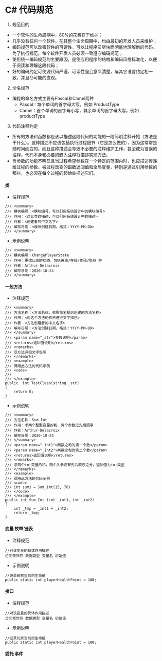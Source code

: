 # C# 代码规范

1. 规范目的
- 一个软件的生命周期中，80%的花费在于维护；
- 几乎没有任何一个软件，在其整个生命周期中，均由最初的开发人员来维护；
- 编码规范可以改善软件的可读性，可以让程序员尽快而彻底地理解新的代码。为了执行规范，每个软件开发人员必须一致遵守编码规范；
- 使用统一编码规范的主要原因，是使应用程序的结构和编码风格标准化，以便于阅读和理解这段代码；
- 好的编码约定可使源代码严谨、可读性强且意义清楚，与其它语言约定相一致，并且尽可能的直观。

2. 命名规范
- 编程的命名方式主要有Pascal和Camel两种
    - Pascal：每个单词的首字母大写，例如 ProductType
    - Camel：首个单词的首字母小写，其余单词的首字母大写，例如 productType

3. 代码注释约定
- 所有的方法和函数都应该以描述这段代码的功能的一段简明注释开始（方法是干什么）。这种描述不应该包括执行过程细节（它是怎么做的），因为这常常是随时间而变的，而且这种描述会导致不必要的注释维护工作，甚至成为错误的注释。代码本身和必要的嵌入注释将描述实现方法。
- 当参数的功能不明显且当过程希望参数在一个特定的范围内时，也应描述传递给过程的参数。被过程改变的函数返回值和全局变量，特别是通过引用参数的那些，也必须在每个过程的起始处描述它们。

#### 类
- 注释规范
```
/// <summary>
/// 模块编号：<模块编号，可以引用系统设计中的模块编号>
/// 作用：<对此类的描述，可以引用系统设计中的描述>
/// 作者：<创建者的中文名字>
/// 编写日期：<模块创建日期，格式：YYYY-MM-DD>
/// </summary>
```

- 示例说明
```
/// <summary>
/// 模块编号：ChangePlayerState
/// 作用：更改玩家的状态，包括离线/在线/忙碌/隐身 等
/// 作者：Arthur-Delacroix
/// 编写日期：2020-10-24
/// </summary>
```

#### 一般方法
- 注释规范
```
/// <summary>
/// 方法名称：<方法名称，依照命名规则创建的方法名称>
/// 作用：<对这个方法的作用进行文字描述>
/// 作者：<方法创建者的中文名字>
/// 编写日期：<方法创建日期，格式：YYYY-MM-DD>
/// </summary>
/// <param name="_str">参数说明</param>
/// <returns>返回值说明</returns>
/// <remarks> 
/// 该方法详细文字说明
/// </remarks>
/// <example>
/// 调用此方法的代码示例
/// <code>
/// 
/// </example>
public  int TestClass(string _str)
{
    return 0;
}
```
- 示例说明
```
/// <summary>
/// 方法名称：Sum_Int
/// 作用：求两个整型变量的和，两个参数无先后顺序
/// 作者：Arthur-Delacroix
/// 编写日期：2020-10-24
/// </summary>
/// <param name="_int1">两数之和的第一个数</param>
/// <param name="_int2">两数之和的第二个数</param>
/// <returns>返回值说明</returns>
/// <remarks> 
/// 求两个int变量的和，两个入参没有先后顺序之分，返回值为int类型
/// </remarks>
/// <example>
/// 调用此方法的代码示例
/// <code>
/// int sum1 = Sum_Int(15, 78)
/// </code>
/// </example>
public int Sum_Int (int _int1, int _int2)
{
    int _tmp = _int1 + _int2;
    return _tmp;
}
```

#### 变量 枚举 链表
- 注释规范
```
//对该变量的具体作用描述
访问修饰符 数据类型 变量名 初始值
```
- 示例说明
```
//记录玩家当前的生命值
public static int playerHealthPoint = 100;
```

#### 接口 
- 注释规范
```
//对该变量的具体作用描述
访问修饰符 数据类型 变量名 初始值
```
- 示例说明
```
//记录玩家当前的生命值
public static int playerHealthPoint = 100;
```

#### 委托 事件